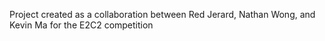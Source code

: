 Project created as a collaboration between Red Jerard, Nathan Wong, and Kevin Ma for the E2C2 competition